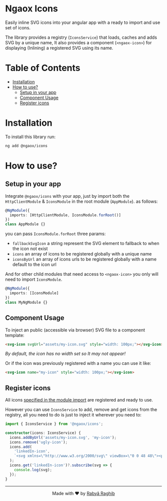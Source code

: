 # Ngaox Icons <!-- omit in toc -->

Easily inline SVG icons into your angular app with a ready to import and use set of icons.

The library provides a registry (`IconsService`) that loads, caches and adds SVG by a unique name,
It also provides a component (`<ngaox-icon>`) for displaying (Inlining) a registered SVG using its name.

# Table of Contents <!-- omit in toc -->

- [Installation](#installation)
- [How to use?](#how-to-use)
  - [Setup in your app](#setup-in-your-app)
  - [Component Usage](#component-usage)
  - [Register icons](#register-icons)

# Installation

To install this library run:

```bash
ng add @ngaox/icons
```

# How to use?

## Setup in your app

Integrate `@ngaox/icons` with your app, just by import both the `HttpClientModule` & `IconsModule` in the root module (`AppModule`).
as follows:

```ts
@NgModule({
  imports: [HttpClientModule, IconsModule.forRoot()]
})
class AppModule {}
```

you can pass `IconsModule.forRoot` three params:

- `fallbackSvgIcon` a string represent the SVG element to fallback to when the icon not exist
- `icons` an array of icons to be registered globally with a unique name
- `iconsByUrl` an array of icons urls to be registered globally with a name default to the icon url

And for other child modules that need access to `<ngaox-icon>` you only will need to import `IconsModule`.

```ts
@NgModule({
  imports: [IconsModule]
})
class MyNgModule {}
```

## Component Usage

To inject an public (accessible via browser) SVG file to a component template:

```html
<svg-icon svgUrl="assets/my-icon.svg" style="width: 100px;"></svg-icon>
```

_By default, the icon has no width set so It may not appear!_

Or if the icon was previously registered with a name you can use it like:

```html
<svg-icon name="my-icon" style="width: 100px;"></svg-icon>
```

## Register icons

All icons [specified in the module import](#setup-in-your-app) are registered and ready to use.

However you can use `IconsService` to add, remove and get icons from the registry, all you need to do is just to inject it wherever you need to:

```ts
import { IconsService } from '@ngaox/icons';

constructor(icons: IconsService) {
  icons.addByUrl('assets/my-icon.svg', 'my-icon');
  icons.remove('ugly-icon');
  icons.add(
    'linkedIn-icon',
    `<svg xmlns=\"http://www.w3.org/2000/svg\" viewBox=\"0 0 48 48\"><path d=\"M8.421,14h0.052l0,0C11.263,14,13,12,13,9.5C12.948,6.945,11.263,5,8.526,5S4,6.945,4,9.5C4,12,5.736,14,8.421,14z M4,17h9v26H4V17z M44,26.5c0-5.247-4.253-9.5-9.5-9.5c-3.053,0-5.762,1.446-7.5,3.684V17h-9v26h9V28l0,0c0-2.209,1.791-4,4-4s4,1.791,4,4v15h9C44,43,44,27.955,44,26.5z\"/></svg>`
  );
  icons.get('linkedIn-icon')?.subscribe(svg => {
    console.log(svg);
  });
}
```

---

<p align="center">Made with ❤️ by <a href="https://www.rabraghib.me">Rabyâ Raghib</a></p>
